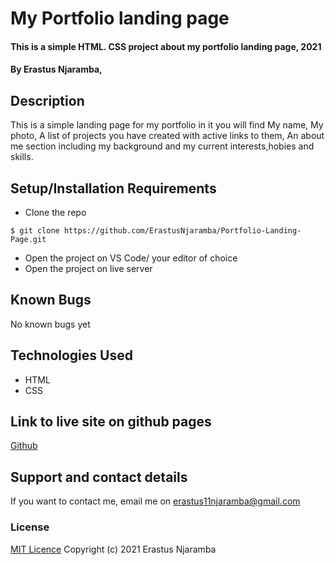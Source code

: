 # My Portfolio landing page
#### This is a simple HTML. CSS project about my portfolio landing page, 2021
#### By Erastus Njaramba,
## Description
This is a simple landing page for my portfolio in it you will find My name, My photo, A list of projects you have created with active links to them, An about me section including my background and my current interests,hobies and skills.
## Setup/Installation Requirements
* Clone the repo
```
$ git clone https://github.com/ErastusNjaramba/Portfolio-Landing-Page.git
```
* Open  the project on VS Code/ your editor of choice
* Open the project on live server
## Known Bugs
No known bugs yet
## Technologies Used
* HTML
* CSS
## Link to live site on github pages
[Github](https://erastusnjaramba.github.io/Portfolio-Landing-Page/)

## Support and contact details
If you want to contact me, email me on erastus11njaramba@gmail.com
### License
[MIT Licence](License)
Copyright (c) 2021 Erastus Njaramba